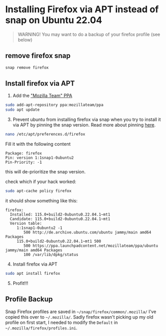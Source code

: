 # Installing Firefox via APT instead of snap on Ubuntu 22.04

> WARNING! You may want to do a backup of your firefox profile (see below)

## remove firefox snap
```sh
snap remove firefox
```

## Install firefox via APT
1. Add the ["Mozilla Team" PPA](https://launchpad.net/~mozillateam/+archive/ubuntu/ppa)
```sh
sudo add-apt-repository ppa:mozillateam/ppa
sudo apt update
```
3. Prevent ubuntu from installing firefox via snap when you try to install it via APT by pinning the snap version. Read more about pinning [here](https://help.ubuntu.com/community/PinningHowto).

```sh
nano /etc/apt/preferences.d/firefox
```

Fill it with the following content
```
Package: firefox
Pin: version 1:1snap1-0ubuntu2
Pin-Priority: -1
```
this will de-prioritize the snap version.

check which if your hack worked:
```sh
sudo apt-cache policy firefox
```

it should show something like this:
```
firefox:
  Installed: 115.0+build2-0ubuntu0.22.04.1~mt1
  Candidate: 115.0+build2-0ubuntu0.22.04.1~mt1
  Version table:
     1:1snap1-0ubuntu2 -1
        500 http://de.archive.ubuntu.com/ubuntu jammy/main amd64 Packages
     115.0+build2-0ubuntu0.22.04.1~mt1 500
        500 https://ppa.launchpadcontent.net/mozillateam/ppa/ubuntu jammy/main amd64 Packages
        100 /var/lib/dpkg/status
```

4. Install firefox via APT
```sh
sudo apt install firefox
```

5. Profit!!!

## Profile Backup

Snap Firefox profiles are saved in `~/snap/firefox/common/.mozilla/`
I've copied this over to `~/.mozilla/`. 
Sadly firefox wasn't picking up my old profile on first start, I needed to modify the `Default` in `~/.mozilla/firefox/profiles.ini`.
